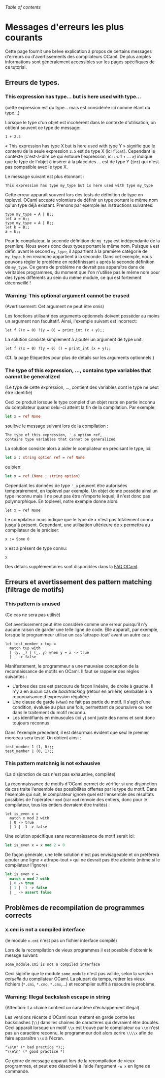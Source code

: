 <!-- ((! set title Messages d'erreur courants !)) ((! set learn !)) -->

*Table of contents*

Messages d'erreurs les plus courants
====================================

Cette page fournit une brève explication à propos de certains messages
d'erreurs ou d'avertissements des compilateurs OCaml. De plus amples
informations sont généralement accessibles sur les pages spécifiques de
ce tutorial.

## Erreurs de types.

### This expression has type... but is here used with type...

(cette expression est du type... mais est considérée ici comme étant du
type...)

Lorsque le type d'un objet est incohérent dans le contexte
d'utilisation, on obtient souvent ce type de message:

```ocamltop
1 + 2.5
```

« This expression has type X but is here used with type Y » signifie que
le contenu de la seule expression `2.5` est de type X (ici `float`).
Cependant le contexte (c'est-à-dire ce qui entoure l'expression, ici :
« 1 + ... ») indique que le type de l'objet à insérer à la place des ...
est de type Y (`int`) qui n'est pas compatible avec le type X.

Le message suivant est plus étonnant :

    This expression has type my_type but is here used with type my_type

Cette erreur apparaît souvent lors des tests de définition de type en
toplevel. OCaml accepte volontiers de définir un type portant le même
nom qu'un type déjà existant. Prenons par exemple les instructions
suivantes:

```ocamltop
type my_type = A | B;;
let a = A;;
type my_type = A | B;;
let b = B;;
a = b;;
```

Pour le compilateur, la seconde définition de `my_type` est indépendante
de la première. Nous avons donc deux types portant le même nom. Puisque
`a` est défini avant le second `my_type`, il appartient à la première
catégorie de `my_type`.  `b` en revanche appartient à la seconde.  Dans cet
exemple, nous pouvons régler le problème en redéfinissant `a` après la
seconde définition de `my_type`.  Ce genre de problème ne devrait pas
apparaître dans de véritables programmes, du moment que l'on n'utilise
pas le même nom pour des types différents au sein du même module, ce qui
est fortement déconseillé !

### Warning: This optional argument cannot be erased

(Avertissement: Cet argument ne peut être omis)

Les fonctions utilisant des arguments optionnels doivent posséder au
moins un argument non facultatif. Ainsi, l'exemple suivant est
incorrect:

```ocamltop
let f ?(x = 0) ?(y = 0) = print_int (x + y);;
```

La solution consiste simplement à ajouter un argument de type unit:

```ocamltop
let f ?(x = 0) ?(y = 0) () = print_int (x + y);;
```

(Cf. la page Etiquettes pour plus de détails sur les arguments
optionnels.)

### The type of this expression, ..., contains type variables that cannot be generalized

(Le type de cette expression, ..., contient des variables dont le type
ne peut être identifié)

Ceci ce produit lorsque le type complet d'un objet reste en partie
inconnu du compilateur quand celui-ci atteint la fin de la compilation.
Par exemple:

```ocaml
let x = ref None
```
soulève le message suivant lors de la compilation :

    The type of this expression, '_a option ref,
    contains type variables that cannot be generalized

La solution consiste alors à aider le compilateur en précisant le type,
ici:

```ocaml
let x : string option ref = ref None
```
ou bien:

```ocaml
let x = ref (None : string option)
```
Cependant les données de type `'_a` peuvent être autorisées
temporairement, en toplevel par exemple. Un objet donné possède ainsi un
type inconnu mais il ne peut pas être n'importe lequel, il n'est donc
pas polymorphique. En toplevel, notre exemple donne alors:

```ocamltop
let x = ref None
```

Le compilateur nous indique que le type de x n'est pas totalement connu
jusqu'à présent. Cependant, une utilisation ultérieure de x permettra au
compilateur de le préciser:

```ocamltop
x := Some 0
```

x est à présent de type connu:

```ocamltop
x
```

Des détails supplémentaires sont disponibles dans la [FAQ
OCaml](http://mirror.ocamlcore.org/caml.inria.fr/pub/old_caml_site/FAQ/FAQ_EXPERT-eng.html#variables_de_types_faibles "http://caml.inria.fr/pub/old_caml_site/FAQ/FAQ_EXPERT-eng.html#variables_de_types_faibles").

## Erreurs et avertissement des pattern matching (filtrage de motifs)

### This pattern is unused

(Ce cas ne sera pas utilisé)

Cet avertissement peut être considéré comme une erreur puisqu'il n'y
aucune raison de garder une telle ligne de code. Elle apparaît, par
exemple, lorsque le programmeur utilise un cas 'attrape-tout' avant un
autre cas:

```ocamltop
let test_member x tup =
  match tup with
  | (y, _) | (_, y) when y = x -> true
  | _ -> false
```

Manifestement, le programmeur a une mauvaise conception de la
reconnaissance de motifs en OCaml. Il faut se rappeler des règles
suivantes :

-   L'arbres des cas est parcouru de façon linéaire, de droite à gauche.
    Il n'y a en aucun cas de *backtracking* (retour en arrière) sembable à
    la reconnaisance d'expression régulière.
-   Une clause de garde (`when`) ne fait pas partie du motif. Il s'agit
    d'une condition, évaluée au plus une fois, permettant de
    poursuivre ou non dans le traitement du motif reconnu.
-   Les identifiants en minuscules (ici `y`) sont juste des noms et sont
	donc toujours reconnus.

Dans l'exemple précédent, il est désormais évident que seul le premier
morceau sera testé. On obtient ainsi :

```ocamltop
test_member 1 (1, 0);;
test_member 1 (0, 1);;
```

### This pattern matchnig is not exhausive

(La disjonction de cas n'est pas exhaustive, complète)

La reconnaissance de motifs d'OCaml permet de vérifier si une
disjonction de cas traite l'ensemble des possibilités offertes par le
type du motif. Dans l'exemple qui suit, le compilateur ignore quel est
l'ensemble des résultats possibles de l'opérateur `mod` (car `mod`
renvoie des entiers, donc pour le compilateur, tous les entiers
devraient être traités) :

```ocamltop
let is_even x =
  match x mod 2 with
  | 0 -> true
  | 1 | -1 -> false
```

Une solution spécifique sans reconnaissance de motif serait ici:

```ocaml
let is_even x = x mod 2 = 0
```
De façon générale, une telle solution n'est pas envisageable et on
préfèrera ajouter une ligne « attrape-tout » qui ne devrait pas être
atteinte (même si le compilateur l'ignore) :

```ocaml
let is_even x =
  match x mod 2 with 
  | 0 -> true
  | 1 | -1 -> false
  | _ -> assert false
```

## Problèmes de recompilation de programmes corrects

### x.cmi is not a compiled interface

(le module `x.cmi` n'est pas un fichier interface compilé)

Lors de la recompilation de vieux programmes il est possible d'obtenir
le messge suivant:

    some_module.cmi is not a compiled interface

Ceci siginfie que le module `some_module` n'est pas valide, selon la
*version actuelle* du compilateur OCaml. La plupart du temps,
retirer les vieux fichiers (`*.cmi`, `*.cmo`, `*.cmx`,...) et recompiler
suffit à résoudre le probème.

### Warning: Illegal backslash escape in string

(Attention: La chaîne contient un caractère d'échappement illégal)

Les versions récente d'OCaml nous mettent en garde contre les
backslashes (`\\`) dans les chaînes de caractères qui devraient être
doublés. Ceci apparaît lorsque un motif `\\x` est trouvé par le
compilateur ou `\\x` n'est pas un caractère reconnu, le programmeur doit
alors écrire `\\\\x` afin de faire apparaître `\\x` à l'écran.

```ocamltop
"\e\n" (* bad practice *);;
"\\e\n" (* good practice *)
```

Ce genre de message apparait lors de la recompilation de vieux
programmes, et peut etre désactivé à l'aide l'argument `-w x` en ligne
de commande.
